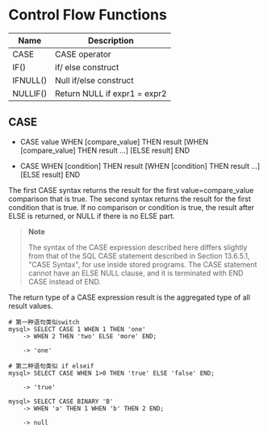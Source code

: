 # Control Flow Functions

|Name|Description |
|---|---|
|CASE| CASE operator|
|IF()| if/ else construct|
|IFNULL()| Null if/else construct|
|NULLIF() | Return NULL if expr1 = expr2|

## CASE
* CASE value WHEN [compare_value] THEN result [WHEN [compare\_value] THEN result ...] [ELSE result] END

* CASE WHEN [condition] THEN result [WHEN [condition] THEN result ...][ELSE result] END

The first CASE syntax returns the result for the first value=compare\_value comparison that is true. The second syntax returns the result for the first condition that is true. If no comparison or condition is true, the result after ELSE is returned, or NULL if there is no ELSE part.


> **Note**
>
> The syntax of the CASE expression described here differs slightly from that of the SQL CASE statement described in Section 13.6.5.1, "CASE Syntax", for use inside stored programs. The CASE statement cannot have an ELSE NULL clause, and it is terminated with END CASE instead of END.

The return type of a CASE expression result is the aggregated type of all result values.



```
# 第一种语句类似switch
mysql> SELECT CASE 1 WHEN 1 THEN 'one'
    -> WHEN 2 THEN 'two' ELSE 'more' END;
    
    -> 'one'

# 第二种语句类似 if elseif
mysql> SELECT CASE WHEN 1>0 THEN 'true' ELSE 'false' END;

    -> 'true'
    
mysql> SELECT CASE BINARY 'B' 
    -> WHEN 'a' THEN 1 WHEN 'b' THEN 2 END;
    
    -> null 
```



